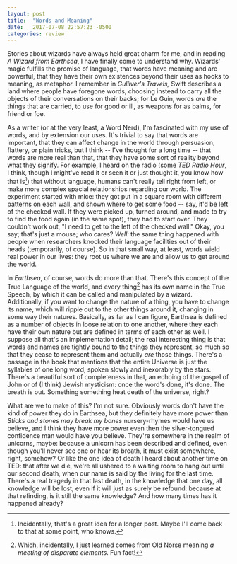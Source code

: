 ```yaml
---
layout: post
title:  "Words and Meaning"
date:   2017-07-08 22:57:23 -0500
categories: review
---
```


Stories about wizards have always held great charm for me, and in reading *A
Wizard from Earthsea*, I have finally come to understand why.  Wizards' magic
fulfills the promise of language, that words have meaning and are powerful,
that they have their own existences beyond their uses as hooks to meaning, as
metaphor.  I remember in *Gulliver's Travels,* Swift describes a land where
people have foregone words, choosing instead to carry all the objects of their
conversations on their backs; for Le Guin, words *are* the things that are
carried, to use for good or ill, as weapons for as balms, for friend or foe.

As a writer (or at the very least, a Word Nerd), I'm fascinated with my use of
words, and by extension our uses.  It's trivial to say that words are
important, that they can affect change in the world through persuasion,
flattery, or plain tricks, but I think -- I've thought for a long time -- that
words are more real than that, that they have some sort of reality beyond what
they signify.  For example, I heard on the radio (some *TED Radio Hour*, I
think, though I might've read it or seen it or just thought it, you know how
that is[^1]) that without language, humans can't really tell right from left,
or make more complex spacial relationships regarding our world.  The
experiment started with mice: they got put in a square room with different
patterns on each wall, and shown where to get some food -- say, it'd be left
of the checked wall.  If they were picked up, turned around, and made to try
to find the food again (in the same spot), they had to start over.  They
couldn't work out, "I need to get to the left of the checked wall."  Okay, you
say; that's just a mouse; who cares?  *Well:* the same thing happened with
people when researchers knocked their language facilities out of their heads
(temporarily, of course).  So in that small way, at least, words wield real
power in our lives: they root us where we are and allow us to get around the
world.

In *Earthsea*, of course, words do more than that.  There's this concept of
the True Language of the world, and every thing[^2] has its own name in the
True Speech, by which it can be called and manipulated by a wizard.
Additionally, if you want to change the nature of a thing, you have to change
its name, which will ripple out to the other things around it, changing in
some way their natures.  Basically, as far as I can figure, Earthsea is
defined as a number of objects in loose relation to one another, where they
each have their own nature but are defined in terms of each other as well.  I
suppose all that's an implementation detail; the real interesting thing is
that words and names are tightly bound to the things they represent, so much
so that they cease to represent them and actually *are* those things.  There's
a passage in the book that mentions that the entire Universe is just the
syllables of one long word, spoken slowly and inexorably by the stars.
There's a beautiful sort of completeness in that, an echoing of the gospel of
John or of (I think) Jewish mysticism: once the word's done, it's done.  The
breath is out.  Something something heat death of the universe, right?

What are we to make of this?  I'm not sure.  Obviously words don't have the
kind of power they do in Earthsea, but they definitely have more power than
*Sticks and stones may break my bones* nursery-rhymes would have us believe,
and I think they have more power even then the silver-tongued confidence man
would have you believe.  They're somewhere in the realm of unicorns, maybe:
because a unicorn has been described and defined, even though you'll never see
one or hear its breath, it must exist somewhere, right, somehow?  Or like the
one idea of death I heard about another time on TED: that after we die, we're
all ushered to a waiting room to hang out until our second death, when our
name is said by the living for the last time.  There's a real tragedy in that
last death, in the knowledge that one day, all knowledge will be lost, even if
it will just as surely be refound: because at that refinding, is it still the
same knowledge?  And how many times has it happened already?

[^1]: Incidentally, that's a great idea for a longer post.  Maybe I'll come back to that at some point, who knows.

[^2]: Which, incidentally, I just learned comes from Old Norse meaning *a meeting of disparate elements*.  Fun fact!
